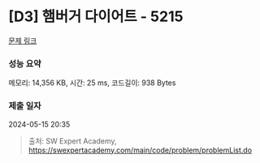 # [D3] 햄버거 다이어트 - 5215 

[문제 링크](https://swexpertacademy.com/main/code/problem/problemDetail.do?contestProbId=AWT-lPB6dHUDFAVT) 

### 성능 요약

메모리: 14,356 KB, 시간: 25 ms, 코드길이: 938 Bytes

### 제출 일자

2024-05-15 20:35



> 출처: SW Expert Academy, https://swexpertacademy.com/main/code/problem/problemList.do